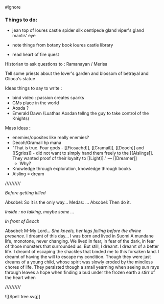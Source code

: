 #ignore
### Things to do:
- jean top of loures castle
	spider silk
	centipede gland
	viper's gland
	mantis' eye

- note things from botany book loures castle library
- read heart of fire quest

Historian to ask questions to : Ramanayan / Merisa

Tell some priests about the lover's garden and blossom of betrayal and Glioca's statue

Ideas things to say to write :
- bind video : passion creates sparks
- GMs place in the world
- Aosda ?
- Emerald Dawn (Luathas Aosdan tellng the guy to take control of the Knights)

Mass ideas :
- enemies/oposites like really enemies?
- Decoh/Gramail hp mana
- "That is true. Four gods - [[Fiosachd]], [[Gramail]], [[Deoch]] and [[Sgrios]] - did not want to simply hand them freely to the [[Aislings]]. They wanted proof of their loyalty to [[Light]]." — [[Dreamer]]
	- Why?
- Knowledge through exploration, knowledge through books
- Aisling = dream

//////////

*Before getting killed*

Absobel: So it is the only way...
Medas: ...
Absobel: Then do it.

*Inside : no talking, maybe some ...*

*In front of Deoch*

Absobel: 
M-My Lord...
*She kneels, her legs failing before the divine presence.*
I dreamt of this day...
I was born and lived in Suomi
A mundane life, monotone, never changing.
We lived in fear, in fear of the dark, 
in fear of those monsters that surrounded us.
But still, I dreamt. I dreamt of a better life. I dreamt of escaping the shackles that binded me to this forsaken land. I dreamt of having the will to escape my condition. 
Though they were just dreams of a young child, whose spirit was slowly eroded by the mindless chores of life.
They persisted though
a small yearning when seeing sun rays through leaves
a hope when finding a bud under the frozen earth
a stirr of the heart when 

//////////


![[Spell tree.svg]]